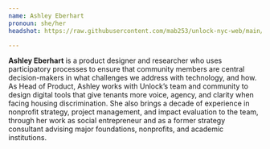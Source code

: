 ```yaml
---
name: Ashley Eberhart
pronoun: she/her
headshot: https://raw.githubusercontent.com/mab253/unlock-nyc-web/main/uploads/29-compressed.png

---
```

**Ashley Eberhart** is a product designer and researcher who uses participatory processes to ensure that community members are central decision-makers in what challenges we address with technology, and how. As Head of Product, Ashley works with Unlock’s team and community to design digital tools that give tenants more voice, agency, and clarity when facing housing discrimination. She also brings a decade of experience in nonprofit strategy, project management, and impact evaluation to the team, through her work as social entrepreneur and as a former strategy consultant advising major foundations, nonprofits, and academic institutions.